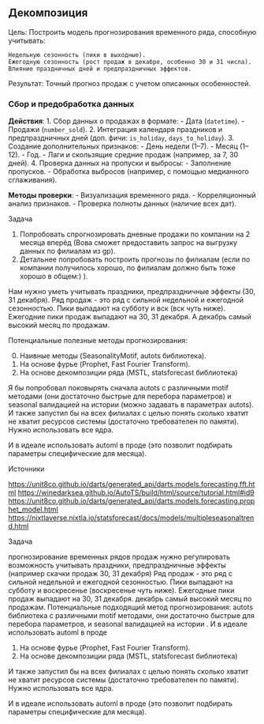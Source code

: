 
## **Декомпозиция** 

Цель: Построить модель прогнозирования временного ряда, способную учитывать:
    
	Недельную сезонность (пики в выходные).
	Ежегодную сезонность (рост продаж в декабре, особенно 30 и 31 числа).
	Влияние праздничных дней и предпраздничных эффектов.
	
Результат: Точный прогноз продаж с учетом описанных особенностей.

### **Сбор и предобработка данных**

**Действия**:
    1. Сбор данных о продажах в формате:
        - Дата (`datetime`).
        - Продажи (`number_sold`).
    2. Интеграция календаря праздников и предпраздничных дней (доп. фичи: `is_holiday`, `days_to_holiday`).
    3. Создание дополнительных признаков:
        - День недели (1–7).
        - Месяц (1–12).
        - Год.
        - Лаги и скользящие средние продаж (например, за 7, 30 дней).
    4. Проверка данных на пропуски и выбросы:
        - Заполнение пропусков.
        - Обработка выбросов (например, с помощью медианного сглаживания).


**Методы проверки**:
    - Визуализация временного ряда.
    - Корреляционный анализ признаков.
    - Проверка полноты данных (наличие всех дат).



Задача

1. Попробовать спрогнозировать дневные продажи по компании на 2 месяца вперёд (Вова сможет предоставить запрос на выгрузку данных по филиалам из gp).
2. Детальнее попробовать построить прогнозы по филиалам (если по компании получилось хорошо, по филиалам должно быть тоже хорошо в общем:) ).

Нам нужно уметь учитывать праздники, предпраздничные эффекты (30, 31 декабря).
Ряд продаж - это ряд с сильной недельной и ежегодной сезонностью.
Пики выпадают на субботу и  вск (вск чуть ниже).
Ежегодние пики продаж выпадают на 30, 31 декабря. А декабрь самый высокий месяц по продажам.

Потенциальные полезные методы прогнозирования:

0. Наивные методы (SeasonalityMotif, autots библиотека).
1. На основе фурье (Prophet, Fast Fourier Transform).
2. На основе декомпозиции ряда (MSTL, statsforecast библиотека)

Я бы попробовал поковырять сначала autots с различными motif методами (они достаточно быстрые для перебора параметров) и seasonal валидацией на истории (можно задавать в параметрах autots). И также запустил бы на всех филиалах с целью понять сколько хватит не хватит ресурсов системы (достаточно требователен по памяти). Нужно использовать все ядра.

И в идеале  использовать automl в проде (это позволит подбирать параметры специфические для месяца).

Источники

https://unit8co.github.io/darts/generated_api/darts.models.forecasting.fft.html
https://winedarksea.github.io/AutoTS/build/html/source/tutorial.html#id9
https://unit8co.github.io/darts/generated_api/darts.models.forecasting.prophet_model.html
https://nixtlaverse.nixtla.io/statsforecast/docs/models/multipleseasonaltrend.html

Задача

прогнозирование временных рядов продаж
нужно регулировать возможность учитывать праздники, предпраздничные эффекты (например скачки продаж 30, 31 декабря)
Ряд продаж - это ряд с сильной недельной и ежегодной сезонностью.
Пики выпадают на субботу и  воскресенье (воскресенье чуть ниже).
Ежегодные пики продаж выпадают на 30, 31 декабря. декабрь самый высокий месяц по продажам.
Потенциальные подходящий метод прогнозирования:
 autots библиотека с различными motif методами, они достаточно быстрые для перебора параметров,  и seasonal валидацией на истории . И в идеале  использовать automl в проде
 
1. На основе фурье (Prophet, Fast Fourier Transform).
2. На основе декомпозиции ряда (MSTL, statsforecast библиотека)

 И также запустил бы на всех филиалах с целью понять сколько хватит не хватит ресурсов системы (достаточно требователен по памяти). Нужно использовать все ядра.

И в идеале  использовать automl в проде (это позволит подбирать параметры специфические для месяца).

